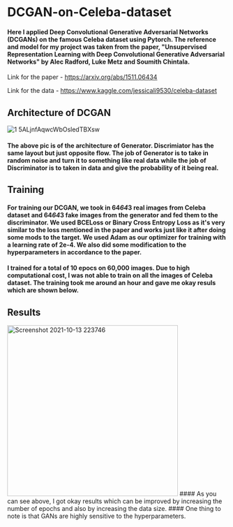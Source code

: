 # DCGAN-on-Celeba-dataset
#### Here I applied Deep Convolutional Generative Adversarial Networks (DCGANs) on the famous Celeba dataset using Pytorch. The reference and model for my project was taken from the paper, "Unsupervised Representation Learning with Deep Convolutional Generative Adversarial Networks" by Alec Radford, Luke Metz and Soumith Chintala. 
Link for the paper - https://arxiv.org/abs/1511.06434

Link for the data - https://www.kaggle.com/jessicali9530/celeba-dataset

## Architecture of DCGAN

![1 5ALjnfAqwcWbOsledTBXsw](https://user-images.githubusercontent.com/27720480/137178394-2db779f7-919e-4927-a249-7ee4cba07a25.png)
#### The above pic is of the architecture of Generator. Discrimiator has the same layout but just opposite flow. The job of Generator is to take in random noise and turn it to something like real data while the job of Discriminator is to taken in data and give the probability of it being real. 

## Training 
#### For training our DCGAN, we took in 64*64*3 real images from Celeba dataset and 64*64*3 fake images from the generator and fed them to the discriminator. We used BCELoss or Binary Cross Entropy Loss as it's very similar to the loss mentioned in the paper and works just like it after doing some mods to the target. We used Adam as our optimizer for training with a learning rate of 2e-4. We also did some modification to the hyperparameters in accordance to the paper. 

#### I trained for a total of 10 epocs on 60,000 images. Due to high computational cost, I was not able to train on all the images of Celeba dataset. The training took me around an hour and gave me okay resuls which are shown below. 

## Results
<img width="391" alt="Screenshot 2021-10-13 223746" src="https://user-images.githubusercontent.com/27720480/137180512-f7871f8a-6fa6-4fbe-83df-219ae68da687.png">
#### As you can see above, I got okay results which can be improved by increasing the number of epochs and also by increasing the data size. 
#### One thing to note is that GANs are highly sensitive to the hyperparameters. 
